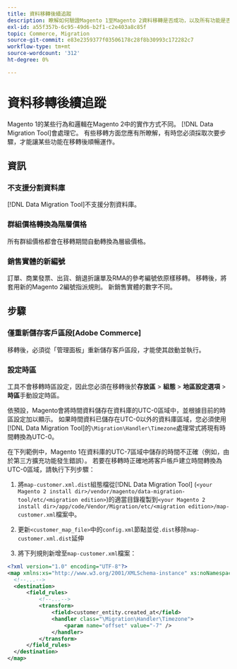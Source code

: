 ```yaml
---
title: 資料移轉後續追蹤
description: 瞭解如何驗證Magento 1至Magento 2資料移轉是否成功，以及所有功能是否如預期般運作。
exl-id: a55f357b-6c95-49d6-b2f1-c2e403a8c85f
topic: Commerce, Migration
source-git-commit: e83e2359377f03506178c28f8b30993c172282c7
workflow-type: tm+mt
source-wordcount: '312'
ht-degree: 0%

---
```


# 資料移轉後續追蹤

Magento 1的某些行為和邏輯在Magento 2中的實作方式不同。 [!DNL Data Migration Tool]會處理它。 有些移轉方面您應有所瞭解，有時您必須採取次要步驟，才能讓某些功能在移轉後順暢運作。

## 資訊

### 不支援分割資料庫

[!DNL Data Migration Tool]不支援分割資料庫。

### 群組價格轉換為階層價格

所有群組價格都會在移轉期間自動轉換為層級價格。

### 銷售實體的新編號

訂單、商業發票、出貨、銷退折讓單及RMA的參考編號依原樣移轉。 移轉後，將套用新的Magento 2編號指派規則。 新銷售實體的數字不同。

## 步驟

### 僅重新儲存客戶區段[Adobe Commerce]

移轉後，必須從「管理面板」重新儲存客戶區段，才能使其啟動並執行。

### 設定時區

工具不會移轉時區設定，因此您必須在移轉後於&#x200B;**存放區** > **組態** > **地區設定選項** > **時區**&#x200B;手動設定時區。

依預設，Magento會將時間資料儲存在資料庫的UTC-0區域中，並根據目前的時區設定加以顯示。 如果時間資料已儲存在UTC-0以外的資料庫區域，您必須使用[!DNL Data Migration Tool]的`\Migration\Handler\Timezone`處理常式將現有時間轉換為UTC-0。

在下列範例中，Magento 1在資料庫的UTC-7區域中儲存的時間不正確（例如，由於第三方擴充功能發生錯誤）。 若要在移轉時正確地將客戶帳戶建立時間轉換為UTC-0區域，請執行下列步驟：

1. 將`map-customer.xml.dist`組態檔從[!DNL Data Migration Tool] (`<your Magento 2 install dir>/vendor/magento/data-migration-tool/etc/<migration edition>`)的適當目錄複製到`<your Magento 2 install dir>/app/code/Vendor/Migration/etc/<migration edition>/map-customer.xml`檔案中。

1. 更新`<customer_map_file>`中的`config.xml`節點並從`.dist`移除`map-customer.xml.dist`延伸

1. 將下列規則新增至`map-customer.xml`檔案：

```xml
<?xml version="1.0" encoding="UTF-8"?>
<map xmlns:xs="http://www.w3.org/2001/XMLSchema-instance" xs:noNamespaceSchemaLocation="../map.xsd">
  <!--...-->
  <destination>
      <field_rules>
          <!--...-->
          <transform>
              <field>customer_entity.created_at</field>
              <handler class="\Migration\Handler\Timezone">
                  <param name="offset" value="-7" />
              </handler>
          </transform>
      </field_rules>
  </destination>
</map>
```
